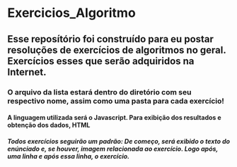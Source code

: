 # Exercicios_Algoritmo
<h2>Esse reposítório foi construído para eu postar resoluções de exercícios de algoritmos no geral. Exercícios esses que serão adquiridos na Internet.</h2>
<h3>O arquivo da lista estará dentro do diretório com seu respectivo nome, assim como uma pasta para cada exercício!</h3>
<h4>A linguagem utilizada será o Javascript. Para exibição dos resultados e obtenção dos dados, HTML</h4>
<h5>Todos exercícios seguirão um padrão: De começo, será exibido o texto do enúnciado e, se houver, imagem relacionada ao exercício. Logo após, uma linha e após essa linha, o exercício.</h5>
